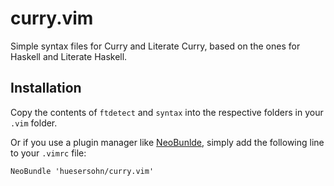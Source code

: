 # curry.vim

Simple syntax files for Curry and Literate Curry, based on the ones for Haskell and Literate
Haskell.

## Installation

Copy the contents of `ftdetect` and `syntax` into the respective folders in your `.vim` folder.

Or if you use a plugin manager like [NeoBunlde](https://github.com/Shougo/neobundle.vim), simply add
the following line to your `.vimrc` file:

```vim
NeoBundle 'huesersohn/curry.vim'
```
